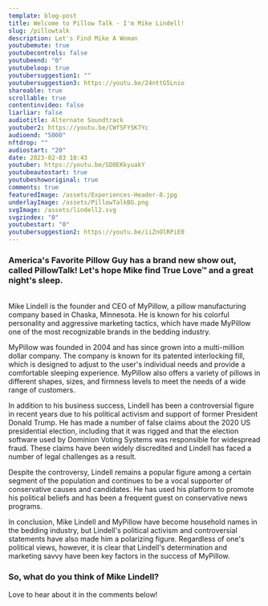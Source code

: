 ```yaml
---
template: blog-post
title: Welcome to Pillow Talk - I'm Mike Lindell!
slug: /pillowtalk
description: Let's Find Mike A Woman
youtubemute: true
youtubecontrols: false
youtubeend: "0"
youtubeloop: true
youtubersuggestion1: ""
youtubersuggestion3: https://youtu.be/24nttG5Lnio
shareable: true
scrollable: true
contentinvideo: false
liarliar: false
audiotitle: Alternate Soundtrack
youtuber2: https://youtu.be/CWf5FYSK7Yc
audioend: "5000"
nftdrop: ""
audiostart: "20"
date: 2023-02-03 10:43
youtuber: https://youtu.be/SD0EKkyuakY
youtubeautostart: true
youtubeshoworiginal: true
comments: true
featuredImage: /assets/Experiences-Header-8.jpg
underlayImage: /assets/PillowTalkBG.png
svgImage: /assets/lindell2.svg
svgzindex: "0"
youtubestart: "0"
youtubersuggestion2: https://youtu.be/iiZnOlRPiE0
---
```

<div style="text-align:left !important;">

### America's Favorite Pillow Guy has a brand new show out, called PillowTalk! Let's hope Mike find True Love™ and a great night's sleep. 

<br />
Mike Lindell is the founder and CEO of MyPillow, a pillow manufacturing company based in Chaska, Minnesota. He is known for his colorful personality and aggressive marketing tactics, which have made MyPillow one of the most recognizable brands in the bedding industry.

MyPillow was founded in 2004 and has since grown into a multi-million dollar company. The company is known for its patented interlocking fill, which is designed to adjust to the user's individual needs and provide a comfortable sleeping experience. MyPillow also offers a variety of pillows in different shapes, sizes, and firmness levels to meet the needs of a wide range of customers.

In addition to his business success, Lindell has been a controversial figure in recent years due to his political activism and support of former President Donald Trump. He has made a number of false claims about the 2020 US presidential election, including that it was rigged and that the election software used by Dominion Voting Systems was responsible for widespread fraud. These claims have been widely discredited and Lindell has faced a number of legal challenges as a result.

Despite the controversy, Lindell remains a popular figure among a certain segment of the population and continues to be a vocal supporter of conservative causes and candidates. He has used his platform to promote his political beliefs and has been a frequent guest on conservative news programs.

In conclusion, Mike Lindell and MyPillow have become household names in the bedding industry, but Lindell's political activism and controversial statements have also made him a polarizing figure. Regardless of one's political views, however, it is clear that Lindell's determination and marketing savvy have been key factors in the success of MyPillow.

### So, what do you think of Mike Lindell?

Love to hear about it in the comments below!

</div>

<!-- https://youtu.be/zQB-_N7CIYY  -->

<!-- https://youtu.be/VgdB9QYKeyM -->

<!-- XjuLZwlDxh8 -->